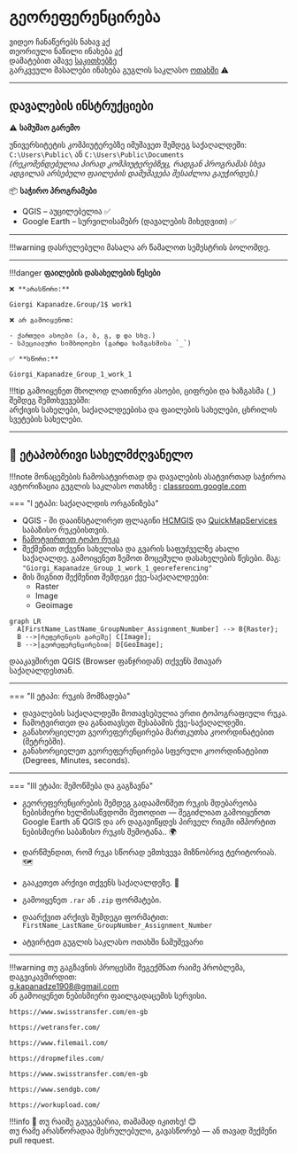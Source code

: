 <!-- https://cloud.mail.ru/public/js3t/PQ6wiuvrC -->
# გეორეფერენცირება

ვიდეო ჩანაწერებს ნახავ [აქ](https://ezdanapak.github.io/GTU-GIS/GIS_SKA/Videos/) <br>
თეორიული ნაწილი ინახება [აქ](https://ezdanapak.github.io/GTU-GIS/GIS_SKA/Theory/Georeferencing/) <br>
დამატებით ამავე [საკითხებზე](https://ezdanapak.github.io/GTU-GIS/GIS_SKA/Theory/Theory/) <br>
გარკვეული მასალები ინახება გუგლის საკლასო [ოთახში](https://classroom.google.com/c/Nzg3MzAxMDU4MzEy/m/Nzg3NTk5MzU2OTYw/details) ⚠️ <br>

---
## დავალების ინსტრუქციები

⚠️ **სამუშაო გარემო**

უნივერსიტეტის კომპიუტერებზე იმუშავეთ შემდეგ საქაღალდეში:  
`C:\Users\Public\` ან `C:\Users\Public\Documents`  
*(რეკომენდებულია პირად კომპიუტერებზეც, რადგან პროგრამას სხვა ადგილას არსებული ფაილების დამუშავება შესაძლოა გაუჭირდეს.)*

📦 **საჭირო პროგრამები**

* QGIS – აუცილებელია ✅  
* Google Earth – სურვილისამებრ (დავალების მიხედვით) ✅  

---

!!!warning
    დასრულებული მასალა არ წაშალოთ სემესტრის ბოლომდე.
    
---

!!!danger 
    **ფაილების დასახელების წესები**

    ❌ **არასწორი:**  

    Giorgi Kapanadze.Group/1$ work1  

    ❌ არ გამოიყენოთ:

    - ქართული ასოები (ა, ბ, გ, დ და სხვ.)  
    - სპეციალური სიმბოლოები (გარდა ხაზგასმისა `_`)

    ✅ **სწორი:**  

    Giorgi_Kapanadze_Group_1_work_1  

!!!tip
    გამოიყენეთ მხოლოდ ლათინური ასოები, ციფრები და ხაზგასმა (`_`) შემდეგ შემთხვევებში:  
    არქივის სახელები, საქაღალდეებისა და ფაილების სახელები, ცხრილის სვეტების სახელები.

---

## 📘 ეტაპობრივი სახელმძღვანელო

!!!note
    მონაცემების ჩამოსატვირთად და დავალების ასატვირთად საჭიროა ავტორიზაცია გუგლის საკლასო ოთახზე
     : [classroom.google.com](https://classroom.google.com/)

=== "I ეტაპი: საქაღალდის ორგანიზება"
* QGIS - ში დააინსტალირეთ ფლაგინი [HCMGIS](https://plugins.qgis.org/plugins/HCMGIS/) და 
[QuickMapServices](https://plugins.qgis.org/plugins/quick_map_services/) საბაზისო რუკებისთვის.
* [ჩამოტვირთეთ ტოპო რუკა](https://github.com/ezdanapak/GTU-GIS/raw/e309e38dcb2aee7e2a7188eb2c755c394074f9c3/GIS_SKA/topo_map/K-38-51-G-b.jpg)
* შექმენით თქვენი სახელისა და გვარის საფუძველზე ახალი საქაღალდე. გამოიყენეთ ზემოთ მოცემული დასახელების წესები. მაგ: `"Giorgi_Kapanadze_Group_1_work_1_georeferencing"` <br>
* მის შიგნით შექმენით შემდეგი ქვე-საქაღალდეები:  
  - Raster  
  - Image  
  - Geoimage  

```mermaid
graph LR
  A[FirstName_LastName_GroupNumber_Assignment_Number] --> B{Raster};
  B -->|რეფერენცის გარეშე| C[Image];
  B -->|გეორეფერენცირებით| D[GeoImage];

```

დააკავშირეთ QGIS (Browser ფანჯრიდან) თქვენს მთავარ საქაღალდესთან.

---

=== "II ეტაპი: რუკის მომზადება"
* დავალების საქაღალდეში მოთავსებულია ერთი ტოპოგრაფიული რუკა.
* ჩამოტვირთეთ და განათავსეთ შესაბამის ქვე-საქაღალდეში.
* განახორციელეთ გეორეფერენცირება მართკუთხა კოორდინატებით (მეტრებში).
* განახორციელეთ გეორეფერენცირება სფერული კოორდინატებით (Degrees, Minutes, seconds).

---

=== "III ეტაპი: შემოწმება და გაგზავნა"
* გეორეფერენცირების შემდეგ გადაამოწმეთ რუკის მდებარეობა ნებისმიერი ხელმისაწვდომი მეთოდით — შეგიძლიათ გამოიყენოთ Google Earth 
ან QGIS და არ დაგავიწყდეს პირველ რიგში იმპორტით ნებისმიერი საბაზისო რუკის შემოტანა.. 🌍
* დარწმუნდით, რომ რუკა სწორად ემთხვევა მიზნობრივ ტერიტორიას. 🗺
* გააკეთეთ არქივი თქვენს საქაღალდეზე. 💾
* გამოიყენეთ `.rar` ან `.zip` ფორმატები.
* დაარქვით არქივს შემდეგი ფორმატით:  
  `FirstName_LastName_GroupNumber_Assignment_Number`

* ატვირტეთ გუგლის საკლასო ოთახში ნამუშევარი

---

!!!warning
    თუ გაგზავნის პროცესში შეგექმნათ რაიმე პრობლემა, დაგვიკავშირდით:  
    g.kapanadze1908@gmail.com  
    ან გამოიყენეთ ნებისმიერი ფაილგადაცემის სერვისი. <br>

    https://www.swisstransfer.com/en-gb

    https://wetransfer.com/

    https://www.filemail.com/

    https://dropmefiles.com/

    https://www.swisstransfer.com/en-gb

    https://www.sendgb.com/

    https://workupload.com/ 

!!!info
    📌 თუ რაიმე გაუგებარია, თამამად იკითხე! 😊  
    თუ რამე არასწორადაა შესრულებული, გავასწორებ — ან თავად შექმენი pull request. 

